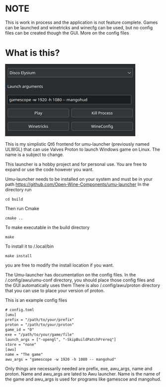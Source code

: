 # NOTE

This is work in process and the application is not feature complete. Games can be launched and winetricks and winecfg can be used, but no config files can be created though the GUI. More on the config files

# What is this?

![app image](img/app.png)

This is my simplistic Qt6 frontend for umu-launcher (previously named ULWGL) that can use Valves Proton to launch Windows game on Linux. The name is a subject to change.

This launcher is a hobby project and for personal use. You are free to expand or use the code however you want.

Umu-launcher needs to be installed on your system and must be in your path
https://github.com/Open-Wine-Components/umu-launcher
In the directory run
```shell
cd build
```
Then run Cmake
```shell
cmake ..
```
To make executable in the build directory
```shell
make
```
To install it to /.local/bin

```shell
make install
```
you are free to modify the install location if you want.

The Umu-launcher has documentation on the config files. In the /.config/awu/umu-conf directory, you should place those config files and the GUI automatically uses them There is also /.config/awu/proton directory that you can use to place your version of proton.

This is an example config files
```shell
# config.toml
[umu]
prefix = "/path/to/your/prefix"
proton = "/path/to/your/proton"
game_id = "0"
exe = "/path/to/your/game/file"
launch_args = ["-opengl", "-SkipBuildPatchPrereq"]
store = "none"
[awu]
name = "The game"
awu_args = "gamescope -w 1920 -h 1080 -- mangohud"
```

Only things are necessarily needed are prefix, exe, awu_args, name and proton. Name and awu_args are lated to Awu launcher. Name is the name of the game and awu_args is used for programs like gamescoe and mangohud.
